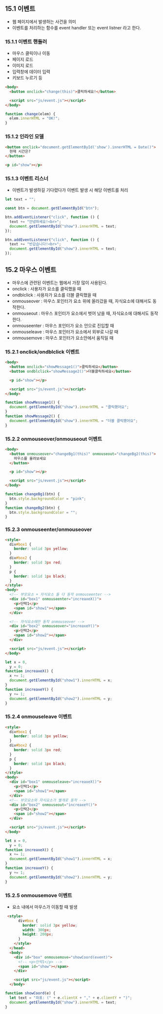 ## 15.1 이벤트

- 웹 페이지에서 발생하는 사건을 의미
- 이벤트를 처리하는 함수를 event handler 또는 event listner 라고 한다.

### 15.1.1 이벤트 핸들러

- 마우스 클릭이나 이동
- 페이지 로드
- 이미지 로드
- 입력창에 데이터 입력
- 키보드 누르기 등

```html
<body>
  <button onclick="change(this)">클릭하세요!</button>

  <script src="js/event.js"></script>
</body>
```

```js
function change(elem) {
  elem.innerHTML = "OK!";
}
```

### 15.1.2 인라인 모델

```html
<button onclick="document.getElementById('show').innerHTML = Date()">
  현재 시간은?
</button>

<p id="show"></p>
```

### 15.1.3 이벤트 리스너

- 이벤트가 발생하길 기다렸다가 이벤트 발생 시 해당 이벤트를 처리

```js
let text = "";

const btn = document.getElementById("btn");

btn.addEventListener("click", function () {
  text += "안녕하세요!<br>";
  document.getElementById("show").innerHTML = text;
});

btn.addEventListener("click", function () {
  text += "반갑습니다!<br>";
  document.getElementById("show").innerHTML = text;
});
```

## 15.2 마우스 이벤트

- 마우스에 관련된 이벤트는 웹에서 가장 많이 사용된다.
- onclick : 사용자가 요소를 클릭했을 때
- ondblclick : 사용자가 요소를 더블 클릭했을 때
- onmouseover : 마우스 포인터가 요소 위에 올라갔을 때, 자식요소에 대해서도 동작한다.
- onmouseout : 마우스 포인터가 요소에서 벗어 났을 때, 자식요소에 대해서도 동작한다.
- onmouseenter : 마우스 포인터가 요소 안으로 진입할 때
- onmouseleave : 마우스 포인터가 요소에서 외부로 나갈 때
- onmousemove : 마우스 포인터가 요소안에서 움직일 때

### 15.2.1 onclick/ondblclick 이벤트

```html
<body>
  <button onclick="showMessage1()">클릭하세요</button>
  <button ondblclick="showMessage2()">더블클릭하세요</button>

  <p id="show"></p>

  <script src="js/event.js"></script>
</body>
```

```js
function showMessage1() {
  document.getElementById("show").innerHTML = "클릭했어요";
}
function showMessage2() {
  document.getElementById("show").innerHTML = "더블 클릭했어요";
}
```

### 15.2.2 onmouseover/onmouseout 이벤트

```html
<body>
  <button onmouseover="changeBg1(this)" onmouseout="changeBg2(this)">
    마우스를 올려보세요
  </button>

  <p id="show"></p>

  <script src="js/event.js"></script>
</body>
```

```js
function changeBg1(btn) {
  btn.style.backgroundColor = "pink";
}
function changeBg2(btn) {
  btn.style.backgroundColor = "";
}
```

### 15.2.3 onmouseenter/onmouseover

```html
<style>
  div#box1 {
    border: solid 3px yellow;
  }
  div#box2 {
    border: solid 3px red;
  }
  p {
    border: solid 1px black;
  }
</style>
<body>
  <!-- 부모요소 + 자식요소 둘 다 동작 onmouseenter -->
  <div id="box1" onmouseenter="increaxeX()">
    <p>단락1</p>
    <span id="show1"></span>
  </div>

  <!-- 자식요소에만 동작 onmouseover -->
  <div id="box2" onmouseover="increaxeY()">
    <p>단락2</p>
    <span id="show2"></span>
  </div>

  <script src="js/event.js"></script>
</body>
```

```js
let x = 0,
  y = 0;
function increaxeX() {
  x += 1;
  document.getElementById("show1").innerHTML = x;
}
function increaxeY() {
  y += 1;
  document.getElementById("show2").innerHTML = y;
}
```

### 15.2.4 onmouseleave 이벤트

```html
<style>
  div#box1 {
    border: solid 3px yellow;
  }
  div#box2 {
    border: solid 3px red;
  }
  p {
    border: solid 1px black;
  }
</style>
<body>
  <div id="box1" onmouseleave="increaxeX()">
    <p>단락1</p>
    <span id="show1"></span>
  </div>
  <!-- 부모요소와 자식요소가 별개로 동작 -->
  <div id="box2" onmouseout="increaxeY()">
    <p>단락2</p>
    <span id="show2"></span>
  </div>

  <script src="js/event.js"></script>
</body>
```

```js
let x = 0,
  y = 0;
function increaxeX() {
  x += 1;
  document.getElementById("show1").innerHTML = x;
}
function increaxeY() {
  y += 1;
  document.getElementById("show2").innerHTML = y;
}
```

### 15.2.5 onmousemove 이벤트

- 요소 내에서 마우스가 이동할 때 발생

```html
 <style>
      div#box {
        border: solid 3px yellow;
        width: 300px;
        height: 200px;
      }
    </style>
  </head>
  <body>
    <div id="box" onmousemove="showCoord(event)">
      <!-- <p>단락1</p> -->
      <span id="show"></span>
    </div>

    <script src="js/event.js"></script>
  </body>
```

```js
function showCoord(e) {
  let text = "좌표: (" + e.clientX + "," + e.clientY + ")";
  document.getElementById("show").innerHTML = text;
}
```

